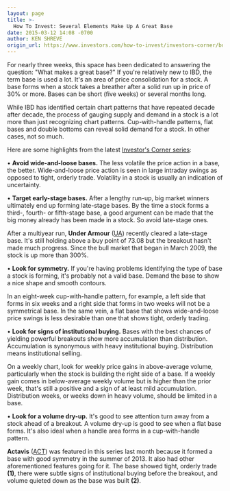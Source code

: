 ```yaml
---
layout: page
title: >-
  How To Invest: Several Elements Make Up A Great Base
date: 2015-03-12 14:08 -0700
author: KEN SHREVE
origin_url: https://www.investors.com/how-to-invest/investors-corner/bullish-stock-bases-have-many-positive-traits/
---
```


For nearly three weeks, this space has been dedicated to answering the question: "What makes a great base?" If you're relatively new to IBD, the term base is used a lot. It's an area of price consolidation for a stock. A base forms when a stock takes a breather after a solid run up in price of 30% or more. Bases can be short (five weeks) or several months long.

While IBD has identified certain chart patterns that have repeated decade after decade, the process of gauging supply and demand in a stock is a lot more than just recognizing chart patterns. Cup-with-handle patterns, flat bases and double bottoms can reveal solid demand for a stock. In other cases, not so much.

Here are some highlights from the latest [Investor's Corner series](http://education.investors.com/investors-corner/742937-how-to-buy-stocks.htm):

• **Avoid wide-and-loose bases.** The less volatile the price action in a base, the better. Wide-and-loose price action is seen in large intraday swings as opposed to tight, orderly trade. Volatility in a stock is usually an indication of uncertainty.

• **Target early-stage bases.** After a lengthy run-up, big market winners ultimately end up forming late-stage bases. By the time a stock forms a third-, fourth- or fifth-stage base, a good argument can be made that the big money already has been made in a stock. So avoid late-stage ones.

After a multiyear run, **Under Armour** ([UA](https://research.investors.com/quote.aspx?symbol=UA)) recently cleared a late-stage base. It's still holding above a buy point of 73.08 but the breakout hasn't made much progress. Since the bull market that began in March 2009, the stock is up more than 300%.

• **Look for symmetry.** If you're having problems identifying the type of base a stock is forming, it's probably not a valid base. Demand the base to show a nice shape and smooth contours.

In an eight-week cup-with-handle pattern, for example, a left side that forms in six weeks and a right side that forms in two weeks will not be a symmetrical base. In the same vein, a flat base that shows wide-and-loose price swings is less desirable than one that shows tight, orderly trading.

• **Look for signs of institutional buying.** Bases with the best chances of yielding powerful breakouts show more accumulation than distribution. Accumulation is synonymous with heavy institutional buying. Distribution means institutional selling.

On a weekly chart, look for weekly price gains in above-average volume, particularly when the stock is building the right side of a base. If a weekly gain comes in below-average weekly volume but is higher than the prior week, that's still a positive and a sign of at least mild accumulation. Distribution weeks, or weeks down in heavy volume, should be limited in a base.

• **Look for a volume dry-up.** It's good to see attention turn away from a stock ahead of a breakout. A volume dry-up is good to see when a flat base forms. It's also ideal when a handle area forms in a cup-with-handle pattern.

**Actavis** ([ACT](https://research.investors.com/quote.aspx?symbol=ACT)) was featured in this series last month because it formed a base with good symmetry in the summer of 2013. It also had other aforementioned features going for it. The base showed tight, orderly trade **(1)**, there were subtle signs of institutional buying before the breakout, and volume quieted down as the base was built **(2)**.
